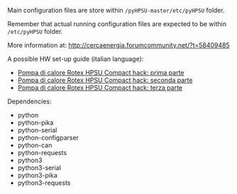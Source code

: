 
Main configuration files are store within <code>/pyHPSU-master/etc/pyHPSU</code> folder.

Remember that actual running configuration files are expected to be within <code>/etc/pyHPSU</code> folder.


More information at: http://cercaenergia.forumcommunity.net/?t=58409485

A possible HW set-up guide (italian language):

* [Pompa di calore Rotex HPSU Compact hack: prima parte](https://lamiacasaelettrica.com/2017/01/31/rotex-hpsu-compact-hack-prima-parte/)
* [Pompa di calore Rotex HPSU Compact hack: seconda parte](https://lamiacasaelettrica.com/2017/02/02/rotex-hpsu-compact-hack-seconda-parte/)
* [Pompa di calore Rotex HPSU Compact hack: terza parte](https://lamiacasaelettrica.com/2017/03/04/rotex-hpsu-compact-hack-terza-parte/)

Dependencies:
- python
- python-pika
- python-serial
- python-configparser
- python-can
- python-requests
- python3
- python3-serial
- python3-pika
- python3-requests
